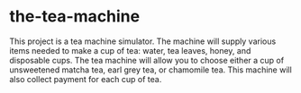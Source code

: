 # the-tea-machine
This project is a tea machine simulator. The machine will supply various items needed to make a cup of tea: water, tea leaves, honey, and disposable cups. The tea machine will allow you to choose either a cup of unsweetened matcha tea, earl grey tea, or chamomile tea. This machine will also collect payment for each cup of tea.
